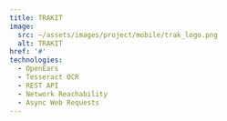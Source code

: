 ```yaml
---
title: TRAKIT
image: 
  src: ~/assets/images/project/mobile/trak_logo.png
  alt: TRAKIT
href: '#'
technologies:
  - OpenEars
  - Tesseract OCR
  - REST API
  - Network Reachability
  - Async Web Requests
---
```

